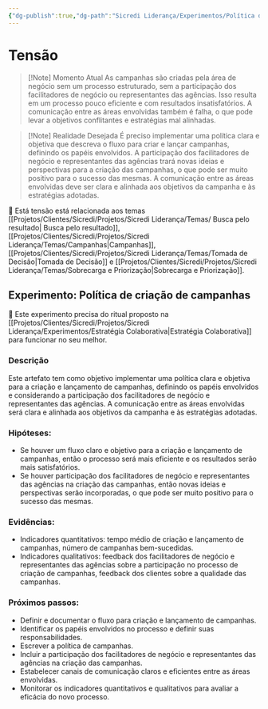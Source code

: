 ```yaml
---
{"dg-publish":true,"dg-path":"Sicredi Liderança/Experimentos/Política de Campanhas.md","permalink":"/Sicredi Liderança/Experimentos/Política de Campanhas/"}
---
```


# Tensão

> [!Note] Momento Atual 
> As campanhas são criadas pela área de negócio sem um processo estruturado, sem a participação dos facilitadores de negócio ou representantes das agências. Isso resulta em um processo pouco eficiente e com resultados insatisfatórios. A comunicação entre as áreas envolvidas também é falha, o que pode levar a objetivos conflitantes e estratégias mal alinhadas.

> [!Note] Realidade Desejada 
> É preciso implementar uma política clara e objetiva que descreva o fluxo para criar e lançar campanhas, definindo os papéis envolvidos. A participação dos facilitadores de negócio e representantes das agências trará novas ideias e perspectivas para a criação das campanhas, o que pode ser muito positivo para o sucesso das mesmas. A comunicação entre as áreas envolvidas deve ser clara e alinhada aos objetivos da campanha e às estratégias adotadas.

🔗 Está tensão está relacionada aos temas [[Projetos/Clientes/Sicredi/Projetos/Sicredi Liderança/Temas/ Busca pelo resultado\| Busca pelo resultado]], [[Projetos/Clientes/Sicredi/Projetos/Sicredi Liderança/Temas/Campanhas\|Campanhas]], [[Projetos/Clientes/Sicredi/Projetos/Sicredi Liderança/Temas/Tomada de Decisão\|Tomada de Decisão]] e [[Projetos/Clientes/Sicredi/Projetos/Sicredi Liderança/Temas/Sobrecarga e Priorização\|Sobrecarga e Priorização]].


## Experimento: Política de criação de campanhas

🔗 Este experimento precisa do ritual proposto na [[Projetos/Clientes/Sicredi/Projetos/Sicredi Liderança/Experimentos/Estratégia Colaborativa\|Estratégia Colaborativa]] para funcionar no seu melhor.

### Descrição
Este artefato tem como objetivo implementar uma política clara e objetiva para a criação e lançamento de campanhas, definindo os papéis envolvidos e considerando a participação dos facilitadores de negócio e representantes das agências. A comunicação entre as áreas envolvidas será clara e alinhada aos objetivos da campanha e às estratégias adotadas.

### Hipóteses:
- Se houver um fluxo claro e objetivo para a criação e lançamento de campanhas, então o processo será mais eficiente e os resultados serão mais satisfatórios.
- Se houver participação dos facilitadores de negócio e representantes das agências na criação das campanhas, então novas ideias e perspectivas serão incorporadas, o que pode ser muito positivo para o sucesso das mesmas.

### Evidências:
- Indicadores quantitativos: tempo médio de criação e lançamento de campanhas, número de campanhas bem-sucedidas.
- Indicadores qualitativos: feedback dos facilitadores de negócio e representantes das agências sobre a participação no processo de criação de campanhas, feedback dos clientes sobre a qualidade das campanhas.

### Próximos passos:
- Definir e documentar o fluxo para criação e lançamento de campanhas.
- Identificar os papéis envolvidos no processo e definir suas responsabilidades.
- Escrever a política de campanhas.
- Incluir a participação dos facilitadores de negócio e representantes das agências na criação das campanhas.
- Estabelecer canais de comunicação claros e eficientes entre as áreas envolvidas.
- Monitorar os indicadores quantitativos e qualitativos para avaliar a eficácia do novo processo.


